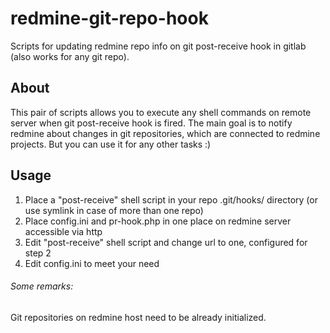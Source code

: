 redmine-git-repo-hook
=====================

Scripts for updating redmine repo info on git post-receive hook in gitlab (also works for any git repo).


About
-----

This pair of scripts allows you to execute any shell commands on remote server when git post-receive hook is fired. The main goal is to notify redmine about changes in git repositories, which are connected to redmine projects. But you can use it for any other tasks :)

Usage
-----

1. Place a "post-receive" shell script in your repo .git/hooks/ directory (or use symlink in case of more than one repo)
2. Place config.ini and pr-hook.php in one place on redmine server accessible via http
3. Edit "post-receive" shell script and change url to one, configured for step 2
4. Edit config.ini to meet your need

###### Some remarks:
Git repositories on redmine host need to be already initialized.
